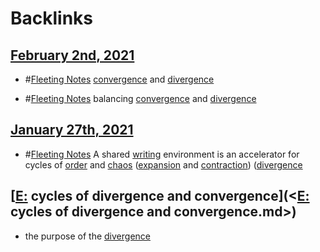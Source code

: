 
# Backlinks
## [February 2nd, 2021](<February 2nd, 2021.md>)
- #[Fleeting Notes](<Fleeting Notes.md>) [convergence](<convergence.md>) and [divergence](<divergence.md>)

- #[Fleeting Notes](<Fleeting Notes.md>) balancing [convergence](<convergence.md>) and [divergence](<divergence.md>)

## [January 27th, 2021](<January 27th, 2021.md>)
- #[Fleeting Notes](<Fleeting Notes.md>)  A shared [writing](<writing.md>) environment is an accelerator for cycles of [order](<order.md>) and [chaos](<chaos.md>) ([expansion](<expansion.md>) and [contraction](<contraction.md>)) ([divergence](<divergence.md>)

## [[E:](<[E:.md>) cycles of divergence and convergence](<[E:](<E:.md>) cycles of divergence and convergence.md>)
- the purpose of the [divergence](<divergence.md>)

